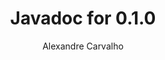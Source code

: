 ---
title: Javadoc for 0.1.0
author: Alexandre Carvalho
menu_title: 0.1.0
category: javadoc_docs
layout: iframe
iframe_url: /docs/0.1.0/site/apidocs/index.html
order: 7
---